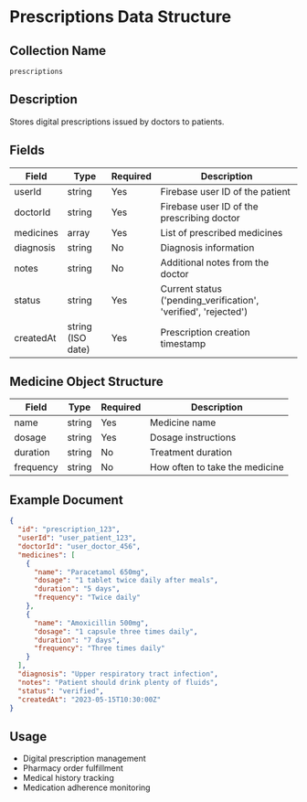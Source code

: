# Prescriptions Data Structure

## Collection Name
`prescriptions`

## Description
Stores digital prescriptions issued by doctors to patients.

## Fields
| Field | Type | Required | Description |
|-------|------|----------|-------------|
| userId | string | Yes | Firebase user ID of the patient |
| doctorId | string | Yes | Firebase user ID of the prescribing doctor |
| medicines | array | Yes | List of prescribed medicines |
| diagnosis | string | No | Diagnosis information |
| notes | string | No | Additional notes from the doctor |
| status | string | Yes | Current status ('pending_verification', 'verified', 'rejected') |
| createdAt | string (ISO date) | Yes | Prescription creation timestamp |

## Medicine Object Structure
| Field | Type | Required | Description |
|-------|------|----------|-------------|
| name | string | Yes | Medicine name |
| dosage | string | Yes | Dosage instructions |
| duration | string | No | Treatment duration |
| frequency | string | No | How often to take the medicine |

## Example Document
```json
{
  "id": "prescription_123",
  "userId": "user_patient_123",
  "doctorId": "user_doctor_456",
  "medicines": [
    {
      "name": "Paracetamol 650mg",
      "dosage": "1 tablet twice daily after meals",
      "duration": "5 days",
      "frequency": "Twice daily"
    },
    {
      "name": "Amoxicillin 500mg",
      "dosage": "1 capsule three times daily",
      "duration": "7 days",
      "frequency": "Three times daily"
    }
  ],
  "diagnosis": "Upper respiratory tract infection",
  "notes": "Patient should drink plenty of fluids",
  "status": "verified",
  "createdAt": "2023-05-15T10:30:00Z"
}
```

## Usage
- Digital prescription management
- Pharmacy order fulfillment
- Medical history tracking
- Medication adherence monitoring